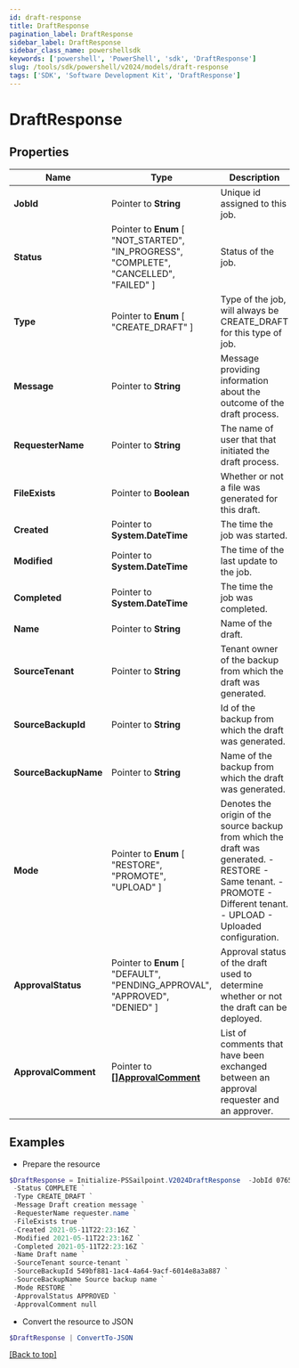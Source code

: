 ```yaml
---
id: draft-response
title: DraftResponse
pagination_label: DraftResponse
sidebar_label: DraftResponse
sidebar_class_name: powershellsdk
keywords: ['powershell', 'PowerShell', 'sdk', 'DraftResponse'] 
slug: /tools/sdk/powershell/v2024/models/draft-response
tags: ['SDK', 'Software Development Kit', 'DraftResponse']
---
```



# DraftResponse

## Properties

Name | Type | Description | Notes
------------ | ------------- | ------------- | -------------
**JobId** |  Pointer to **String** | Unique id assigned to this job. | [optional] 
**Status** |  Pointer to  **Enum** [  "NOT_STARTED",    "IN_PROGRESS",    "COMPLETE",    "CANCELLED",    "FAILED" ] | Status of the job. | [optional] 
**Type** |  Pointer to  **Enum** [  "CREATE_DRAFT" ] | Type of the job, will always be CREATE_DRAFT for this type of job. | [optional] 
**Message** |  Pointer to **String** | Message providing information about the outcome of the draft process. | [optional] 
**RequesterName** |  Pointer to **String** | The name of user that that initiated the draft process. | [optional] 
**FileExists** |  Pointer to **Boolean** | Whether or not a file was generated for this draft. | [optional] [default to $true]
**Created** |  Pointer to **System.DateTime** | The time the job was started. | [optional] 
**Modified** |  Pointer to **System.DateTime** | The time of the last update to the job. | [optional] 
**Completed** |  Pointer to **System.DateTime** | The time the job was completed. | [optional] 
**Name** |  Pointer to **String** | Name of the draft. | [optional] 
**SourceTenant** |  Pointer to **String** | Tenant owner of the backup from which the draft was generated. | [optional] 
**SourceBackupId** |  Pointer to **String** | Id of the backup from which the draft was generated. | [optional] 
**SourceBackupName** |  Pointer to **String** | Name of the backup from which the draft was generated. | [optional] 
**Mode** |  Pointer to  **Enum** [  "RESTORE",    "PROMOTE",    "UPLOAD" ] | Denotes the origin of the source backup from which the draft was generated. - RESTORE - Same tenant. - PROMOTE - Different tenant. - UPLOAD - Uploaded configuration. | [optional] 
**ApprovalStatus** |  Pointer to  **Enum** [  "DEFAULT",    "PENDING_APPROVAL",    "APPROVED",    "DENIED" ] | Approval status of the draft used to determine whether or not the draft can be deployed. | [optional] 
**ApprovalComment** |  Pointer to [**[]ApprovalComment**](approval-comment) | List of comments that have been exchanged between an approval requester and an approver. | [optional] 

## Examples

- Prepare the resource
```powershell
$DraftResponse = Initialize-PSSailpoint.V2024DraftResponse  -JobId 07659d7d-2cce-47c0-9e49-185787ee565a `
 -Status COMPLETE `
 -Type CREATE_DRAFT `
 -Message Draft creation message `
 -RequesterName requester.name `
 -FileExists true `
 -Created 2021-05-11T22:23:16Z `
 -Modified 2021-05-11T22:23:16Z `
 -Completed 2021-05-11T22:23:16Z `
 -Name Draft name `
 -SourceTenant source-tenant `
 -SourceBackupId 549bf881-1ac4-4a64-9acf-6014e8a3a887 `
 -SourceBackupName Source backup name `
 -Mode RESTORE `
 -ApprovalStatus APPROVED `
 -ApprovalComment null
```

- Convert the resource to JSON
```powershell
$DraftResponse | ConvertTo-JSON
```


[[Back to top]](#) 

